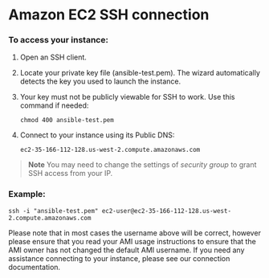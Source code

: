 # Amazon EC2 SSH connection

### To access your instance:

1. Open an SSH client.
2. Locate your private key file (ansible-test.pem). The wizard automatically detects the key you used to launch the instance.
3. Your key must not be publicly viewable for SSH to work. Use this command if needed:

    ```
    chmod 400 ansible-test.pem
    ```

4. Connect to your instance using its Public DNS:

    ```
    ec2-35-166-112-128.us-west-2.compute.amazonaws.com
    ```

> **Note** You may need to change the settings of *security group* to grant SSH access from your IP.

### Example:

```
ssh -i "ansible-test.pem" ec2-user@ec2-35-166-112-128.us-west-2.compute.amazonaws.com
```

Please note that in most cases the username above will be correct, however please ensure that you read your AMI usage instructions to ensure that the AMI owner has not changed the default AMI username.
If you need any assistance connecting to your instance, please see our connection documentation.
